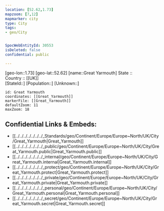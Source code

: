 ```yaml
---
location: [52.62,1.73] 
mapzoom: [7,12] 
mapmarker: city 
type: City
tags:
- geo/City


SpocWebEntityId: 30553
isDeleted: false
confidential: public

---
```

[geo-lon::1.73] 
[geo-lat::52.62] 
[name::Great Yarmouth] 
State ::  
Country :: [[UK]]  
[StateId::] 
[Population::] 
[Unknown::] 


```leaflet
id: Great Yarmouth
coordinates: [[Great_Yarmouth]] 
markerFile: [[Great_Yarmouth]] 
defaultZoom: 11 
maxZoom: 18
```


## Confidential Links & Embeds: 
- [[../../../../../../../_Standards/geo/Continent/Europe/Europe~North/UK/City/Great_Yarmouth|Great_Yarmouth]] 
- [[../../../../../../../_public/geo/Continent/Europe/Europe~North/UK/City/Great_Yarmouth.public|Great_Yarmouth.public]] 
- [[../../../../../../../_internal/geo/Continent/Europe/Europe~North/UK/City/Great_Yarmouth.internal|Great_Yarmouth.internal]] 
- [[../../../../../../../_protect/geo/Continent/Europe/Europe~North/UK/City/Great_Yarmouth.protect|Great_Yarmouth.protect]] 
- [[../../../../../../../_private/geo/Continent/Europe/Europe~North/UK/City/Great_Yarmouth.private|Great_Yarmouth.private]] 
- [[../../../../../../../_personal/geo/Continent/Europe/Europe~North/UK/City/Great_Yarmouth.personal|Great_Yarmouth.personal]] 
- [[../../../../../../../_secret/geo/Continent/Europe/Europe~North/UK/City/Great_Yarmouth.secret|Great_Yarmouth.secret]] 
